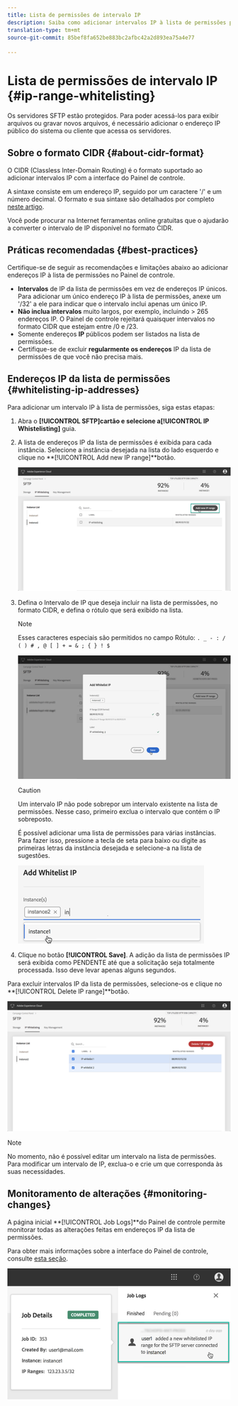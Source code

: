 ```yaml
---
title: Lista de permissões de intervalo IP
description: Saiba como adicionar intervalos IP à lista de permissões para acesso aos servidores SFTP
translation-type: tm+mt
source-git-commit: 85bef8fa652be883bc2afbc42a2d893ea75a4e77

---
```



# Lista de permissões de intervalo IP {#ip-range-whitelisting}

Os servidores SFTP estão protegidos. Para poder acessá-los para exibir arquivos ou gravar novos arquivos, é necessário adicionar o endereço IP público do sistema ou cliente que acessa os servidores.

## Sobre o formato CIDR {#about-cidr-format}

O CIDR (Classless Inter-Domain Routing) é o formato suportado ao adicionar intervalos IP com a interface do Painel de controle.

A sintaxe consiste em um endereço IP, seguido por um caractere &#39;/&#39; e um número decimal. O formato e sua sintaxe são detalhados por completo [neste artigo](https://whatismyipaddress.com/cidr).

Você pode procurar na Internet ferramentas online gratuitas que o ajudarão a converter o intervalo de IP disponível no formato CIDR.

## Práticas recomendadas {#best-practices}

Certifique-se de seguir as recomendações e limitações abaixo ao adicionar endereços IP à lista de permissões no Painel de controle.

* **Intervalos** de IP da lista de permissões em vez de endereços IP únicos. Para adicionar um único endereço IP à lista de permissões, anexe um &#39;/32&#39; a ele para indicar que o intervalo inclui apenas um único IP.
* **Não inclua intervalos** muito largos, por exemplo, incluindo > 265 endereços IP. O Painel de controle rejeitará quaisquer intervalos no formato CIDR que estejam entre /0 e /23.
* Somente endereços **IP** públicos podem ser listados na lista de permissões.
* Certifique-se de excluir **regularmente os endereços** IP da lista de permissões de que você não precisa mais.

## Endereços IP da lista de permissões {#whitelisting-ip-addresses}

Para adicionar um intervalo IP à lista de permissões, siga estas etapas:

1. Abra o **[!UICONTROL SFTP]**cartão e selecione a**[!UICONTROL IP Whistelisting]** guia.
1. A lista de endereços IP da lista de permissões é exibida para cada instância. Selecione a instância desejada na lista do lado esquerdo e clique no **[!UICONTROL Add new IP range]**botão.

   ![](assets/control_panel_add_range.png)

1. Defina o Intervalo de IP que deseja incluir na lista de permissões, no formato CIDR, e defina o rótulo que será exibido na lista.

   >[!NOTE]
   >
   >Esses caracteres especiais são permitidos no campo Rótulo:
   > `. _ - : / ( ) # , @ [ ] + = & ; { } ! $`

   ![](assets/control_panel_add_range2.png)

   >[!CAUTION]
   >
   >Um intervalo IP não pode sobrepor um intervalo existente na lista de permissões. Nesse caso, primeiro exclua o intervalo que contém o IP sobreposto.
   >
   >É possível adicionar uma lista de permissões para várias instâncias. Para fazer isso, pressione a tecla de seta para baixo ou digite as primeiras letras da instância desejada e selecione-a na lista de sugestões.

   ![](assets/control_panel_add_range3.png)

1. Clique no botão **[!UICONTROL Save]**. A adição da lista de permissões IP será exibida como PENDENTE até que a solicitação seja totalmente processada. Isso deve levar apenas alguns segundos.

Para excluir intervalos IP da lista de permissões, selecione-os e clique no **[!UICONTROL Delete IP range]**botão.

![](assets/control_panel_delete_range2.png)

>[!NOTE]
>
>No momento, não é possível editar um intervalo na lista de permissões. Para modificar um intervalo de IP, exclua-o e crie um que corresponda às suas necessidades.

## Monitoramento de alterações {#monitoring-changes}

A página inicial **[!UICONTROL Job Logs]**do Painel de controle permite monitorar todas as alterações feitas em endereços IP da lista de permissões.

Para obter mais informações sobre a interface do Painel de controle, consulte [esta seção](../../discover/using/discovering-the-interface.md).

![](assets/control_panel_ip_log.png)
